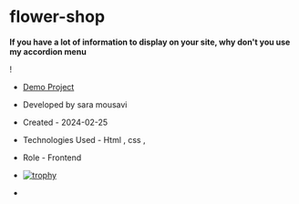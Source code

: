 # flower-shop


**If you have a lot of information to display on your site, why don't you use my accordion menu**

!
- [Demo Project](https://saaramousavi.github.io/flower-shop/)

- Developed by sara mousavi

- Created - 2024-02-25

- Technologies Used - Html , css , 

- Role - Frontend
- [![trophy](https://github-profile-trophy.vercel.app/?username=saaramousavi)](https://github.com/ryo-ma/github-profile-trophy)


- 
